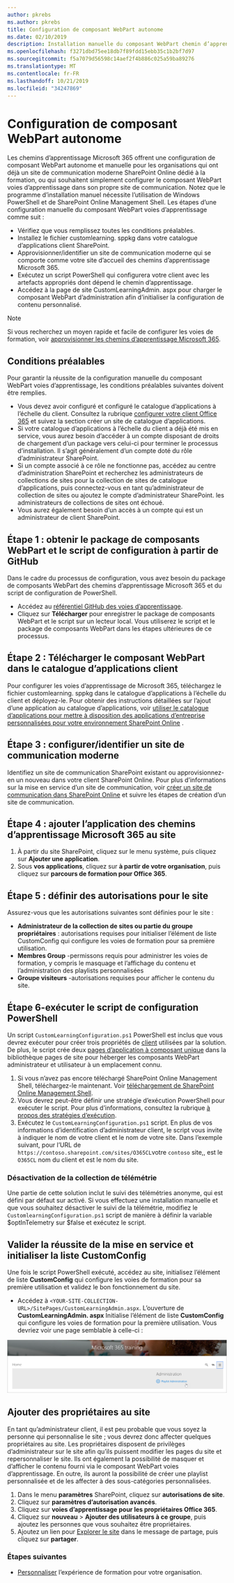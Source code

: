 ```yaml
---
author: pkrebs
ms.author: pkrebs
title: Configuration de composant WebPart autonome
ms.date: 02/10/2019
description: Installation manuelle du composant WebPart chemin d’apprentissage Microsoft 365
ms.openlocfilehash: f3271dbd75ee18db7f89fdd15ebb35c1b2bf7d97
ms.sourcegitcommit: f5a7079d56598c14aef2f4b886c025a59ba89276
ms.translationtype: MT
ms.contentlocale: fr-FR
ms.lasthandoff: 10/21/2019
ms.locfileid: "34247869"
---
```

# <a name="stand-alone-web-part-setup"></a>Configuration de composant WebPart autonome

Les chemins d’apprentissage Microsoft 365 offrent une configuration de composant WebPart autonome et manuelle pour les organisations qui ont déjà un site de communication moderne SharePoint Online dédié à la formation, ou qui souhaitent simplement configurer le composant WebPart voies d’apprentissage dans son propre site de communication. Notez que le programme d’installation manuel nécessite l’utilisation de Windows PowerShell et de SharePoint Online Management Shell. Les étapes d’une configuration manuelle du composant WebPart voies d’apprentissage comme suit :

- Vérifiez que vous remplissez toutes les conditions préalables.
- Installez le fichier customlearning. sppkg dans votre catalogue d’applications client SharePoint.
- Approvisionner/identifier un site de communication moderne qui se comporte comme votre site d’accueil des chemins d’apprentissage Microsoft 365.
- Exécutez un script PowerShell qui configurera votre client avec les artefacts appropriés dont dépend le chemin d’apprentissage.
- Accédez à la page de site CustomLearningAdmin. aspx pour charger le composant WebPart d’administration afin d’initialiser la configuration de contenu personnalisé.

> [!NOTE]
> Si vous recherchez un moyen rapide et facile de configurer les voies de formation, voir [approvisionner les chemins d’apprentissage Microsoft 365](custom_provision.md).

## <a name="prerequisites"></a>Conditions préalables
Pour garantir la réussite de la configuration manuelle du composant WebPart voies d’apprentissage, les conditions préalables suivantes doivent être remplies. 

- Vous devez avoir configuré et configuré le catalogue d’applications à l’échelle du client. Consultez la rubrique [configurer votre client Office 365](https://docs.microsoft.com/en-us/sharepoint/dev/spfx/set-up-your-developer-tenant#create-app-catalog-site) et suivez la section créer un site de catalogue d’applications. 
- Si votre catalogue d’applications à l’échelle du client a déjà été mis en service, vous aurez besoin d’accéder à un compte disposant de droits de chargement d’un package vers celui-ci pour terminer le processus d’installation. Il s’agit généralement d’un compte doté du rôle d’administrateur SharePoint. 
- Si un compte associé à ce rôle ne fonctionne pas, accédez au centre d’administration SharePoint et recherchez les administrateurs de collections de sites pour la collection de sites de catalogue d’applications, puis connectez-vous en tant qu’administrateur de collection de sites ou ajoutez le compte d’administrateur SharePoint. les administrateurs de collections de sites ont échoué. 
- Vous aurez également besoin d’un accès à un compte qui est un administrateur de client SharePoint.

## <a name="step-1---get-the-web-part-package-and-setup-script-from-github"></a>Étape 1 : obtenir le package de composants WebPart et le script de configuration à partir de GitHub
Dans le cadre du processus de configuration, vous avez besoin du package de composants WebPart des chemins d’apprentissage Microsoft 365 et du script de configuration de PowerShell.

- Accédez au [référentiel GitHub des voies d’apprentissage](https://github.com/pnp/custom-learning-office-365).
- Cliquez sur **Télécharger** pour enregistrer le package de composants WebPart et le script sur un lecteur local. Vous utiliserez le script et le package de composants WebPart dans les étapes ultérieures de ce processus.

## <a name="step-2---upload-the-web-part-to-the-tenant-app-catalog"></a>Étape 2 : Télécharger le composant WebPart dans le catalogue d’applications client
Pour configurer les voies d’apprentissage de Microsoft 365, téléchargez le fichier customlearning. sppkg dans le catalogue d’applications à l’échelle du client et déployez-le. Pour obtenir des instructions détaillées sur l’ajout d’une application au catalogue d’applications, voir [utiliser le catalogue d’applications pour mettre à disposition des applications d’entreprise personnalisées pour votre environnement SharePoint Online](https://docs.microsoft.com/en-us/sharepoint/use-app-catalog) .

## <a name="step-3---provisionidentify-a-modern-communication-site"></a>Étape 3 : configurer/identifier un site de communication moderne
Identifiez un site de communication SharePoint existant ou approvisionnez-en un nouveau dans votre client SharePoint Online. Pour plus d’informations sur la mise en service d’un site de communication, voir [créer un site de communication dans SharePoint Online](https://support.office.com/en-us/article/create-a-communication-site-in-sharepoint-online-7fb44b20-a72f-4d2c-9173-fc8f59ba50eb) et suivre les étapes de création d’un site de communication.

## <a name="step-4---add-the-microsoft-365-learning-pathways-app-to-the-site"></a>Étape 4 : ajouter l’application des chemins d’apprentissage Microsoft 365 au site

1. À partir du site SharePoint, cliquez sur le menu système, puis cliquez sur **Ajouter une application**. 
2. Sous **vos applications**, cliquez sur **à partir de votre organisation**, puis cliquez sur **parcours de formation pour Office 365**. 

## <a name="step-5---set-permissions-for-the-site"></a>Étape 5 : définir des autorisations pour le site
Assurez-vous que les autorisations suivantes sont définies pour le site :
- **Administrateur de la collection de sites ou partie du groupe propriétaires** : autorisations requises pour initialiser l’élément de liste CustomConfig qui configure les voies de formation pour sa première utilisation. 
- **Membres Group** -permissons requis pour administrer les voies de formation, y compris le masquage et l’affichage du contenu et l’administration des playlists personnalisées
- **Groupe visiteurs** -autorisations requises pour afficher le contenu du site. 

## <a name="step-6--execute-powershell-configuration-script"></a>Étape 6-exécuter le script de configuration PowerShell
Un script `CustomLearningConfiguration.ps1` PowerShell est inclus que vous devrez exécuter pour créer trois propriétés de [client](https://docs.microsoft.com/en-us/sharepoint/dev/spfx/tenant-properties) utilisées par la solution. De plus, le script crée deux [pages d’application à composant unique](https://docs.microsoft.com/en-us/sharepoint/dev/spfx/web-parts/single-part-app-pages) dans la bibliothèque pages de site pour héberger les composants WebPart administrateur et utilisateur à un emplacement connu.

1. Si vous n’avez pas encore téléchargé SharePoint Online Management Shell, téléchargez-le maintenant. Voir [téléchargement de SharePoint Online Management Shell](https://go.microsoft.com/fwlink/p/?LinkId=255251).
2. Vous devrez peut-être définir une stratégie d’exécution PowerShell pour exécuter le script. Pour plus d’informations, consultez la rubrique [à propos des stratégies d’exécution](https://docs.microsoft.com/en-us/powershell/module/microsoft.powershell.core/about/about_execution_policies?view=powershell-6).
3. Exécutez le `CustomLearningConfiguration.ps1` script. En plus de vos informations d’identification d’administrateur client, le script vous invite à indiquer le nom de votre client et le nom de votre site. Dans l’exemple suivant, pour l’URL de `https://contoso.sharepoint.com/sites/O365CL`votre `contoso` site,, est le `O365CL` nom du client et est le nom du site. 

### <a name="disabling-telemetry-collection"></a>Désactivation de la collection de télémétrie
Une partie de cette solution inclut le suivi des télémétries anonyme, qui est défini par défaut sur activé. Si vous effectuez une installation manuelle et que vous souhaitez désactiver le suivi de la télémétrie, modifiez le `CustomlearningConfiguration.ps1` script de manière à définir la variable $optInTelemetry sur $false et exécutez le script.

## <a name="validate-provisioning-success-and-initialize-the-customconfig-list"></a>Valider la réussite de la mise en service et initialiser la liste CustomConfig

Une fois le script PowerShell exécuté, accédez au site, initialisez l’élément de liste **CustomConfig** qui configure les voies de formation pour sa première utilisation et validez le bon fonctionnement du site.

- Accédez à `<YOUR-SITE-COLLECTION-URL>/SitePages/CustomLearningAdmin.aspx`. L’ouverture de **CustomLearningAdmin. aspx** Initialise l’élément de liste **CustomConfig** qui configure les voies de formation pour la première utilisation. Vous devriez voir une page semblable à celle-ci :

![CG-adminapppage. png](media/cg-adminapppage.png)

## <a name="add-owners-to-site"></a>Ajouter des propriétaires au site
En tant qu’administrateur client, il est peu probable que vous soyez la personne qui personnalise le site ; vous devrez donc affecter quelques propriétaires au site. Les propriétaires disposent de privilèges d’administrateur sur le site afin qu’ils puissent modifier les pages du site et repersonnaliser le site. Ils ont également la possibilité de masquer et d’afficher le contenu fourni via le composant WebPart voies d’apprentissage. En outre, ils auront la possibilité de créer une playlist personnalisée et de les affecter à des sous-catégories personnalisées.  

1. Dans le menu **paramètres** SharePoint, cliquez sur **autorisations de site**.
2. Cliquez sur **paramètres d’autorisation avancés**.
3. Cliquez sur **voies d’apprentissage pour les propriétaires Office 365**.
4. Cliquez sur **nouveau** > **Ajouter des utilisateurs à ce groupe**, puis ajoutez les personnes que vous souhaitez être propriétaires. 
5. Ajoutez un lien pour [Explorer le site](https://docs.microsoft.com/en-us/Office365/CustomLearning/custom_explore) dans le message de partage, puis cliquez sur **partager**.

### <a name="next-steps"></a>Étapes suivantes
- [Personnaliser](custom_overview.md) l’expérience de formation pour votre organisation.

